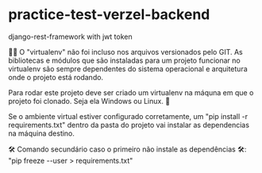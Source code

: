# practice-test-verzel-backend
django-rest-framework with jwt token

🕵🏻 O "virtualenv" não foi incluso nos arquivos versionados pelo GIT. As bibliotecas e módulos que são instaladas para um projeto funcionar no virtualenv são sempre dependentes do sistema operacional e arquitetura onde o projeto está rodando.

Para rodar este projeto deve ser criado um virtualenv na máquna em que o projeto foi clonado. Seja ela Windows ou Linux. 🚀

Se o ambiente virtual estiver configurado corretamente, um "pip install -r requirements.txt" dentro da pasta do projeto vai instalar as dependencias na máquina destino.

🛠️ Comando secundário caso o primeiro não instale as dependências 🛠️: 
"pip freeze --user > requirements.txt"